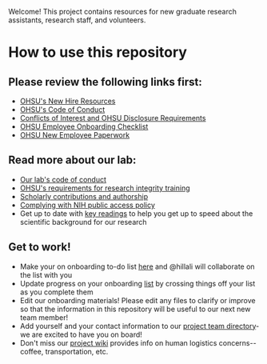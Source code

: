 Welcome! This project contains resources for new graduate research assistants, research staff, and volunteers.

# How to use this repository

## Please review the following links first:

* [OHSU's New Hire Resources](https://o2.ohsu.edu/human-resources/employment/new-hire-resources.cfm)
* [OHSU's Code of Conduct](https://o2.ohsu.edu/integrity-department/code-of-conduct/index.cfm)
* [Conflicts of Interest and OHSU Disclosure Requirements](https://o2.ohsu.edu/integrity-department/all-ohsu/conflict-of-interest/index.cfm)
* [OHSU Employee Onboarding Checklist](https://www.ohsu.edu/xd/about/services/human-resources/working-at-ohsu/upload/employee-onboarding-checklist.pdf)
* [OHSU New Employee Paperwork](http://www.ohsu.edu/xd/about/services/human-resources/working-at-ohsu/new-employee-paperwork.cfm)

## Read more about our lab:

* [Our lab's code of conduct](01-code-of-conduct.md)
* [OHSU's requirements for research integrity training](02-research-integrity.md)
* [Scholarly contributions and authorship](03-contributions-and-authorship.md)
* [Complying with NIH public access policy](04-nih-public-access-policy.md)
* Get up to date with [key readings](05-key-readings) to help you get up to speed about the scientific background for our research

## Get to work!
* Make your on onboarding to-do list [here](06-individual-onboarding) and @hillali will collaborate on the list with you
* Update progress on your onboarding [list](individual-onboarding) by crossing things off your list as you complete them
* Edit our onboarding materials! Please edit any files to clarify or improve so that the information in this repository will be useful to our next new team member!
* Add yourself and your contact information to our [project team directory](../03-housekeeping/example/team-contacts.md)- we are excited to have you on board!
* Don't miss our [project wiki](https://github.com/apreshill/labhub/wiki) provides info on human logistics concerns--coffee, transportation, etc.


